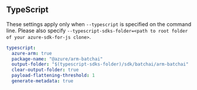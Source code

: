 ## TypeScript

These settings apply only when `--typescript` is specified on the command line.
Please also specify `--typescript-sdks-folder=<path to root folder of your azure-sdk-for-js clone>`.

``` yaml $(typescript)
typescript:
  azure-arm: true
  package-name: "@azure/arm-batchai"
  output-folder: "$(typescript-sdks-folder)/sdk/batchai/arm-batchai"
  clear-output-folder: true
  payload-flattening-threshold: 1
  generate-metadata: true
```
